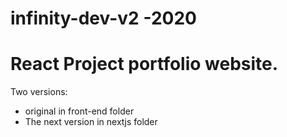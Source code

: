 # infinity-dev-v2 -2020

# React Project portfolio website.


Two versions: 
 - original in front-end folder
 - The next version in nextjs folder
 
 

